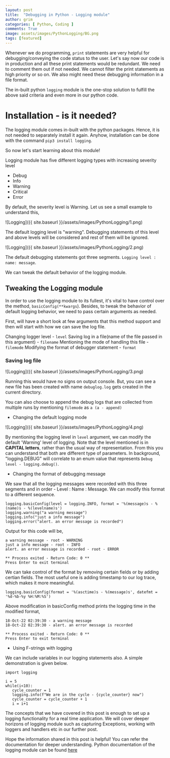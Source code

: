 ```yaml
---
layout: post
title:  "Debugging in Python - Logging module"
author: grim
categories: [ Python, Coding ]
comments: True
image: assets/images/PythonLogging/BG.png
tags: [featured]
---
```


Whenever we do programming, `print` statements are very helpful for debugging/conveying the code status to the user. Let's say now our code is in production and all these print statements would be redundant. We need to comment them out if not needed. We cannot filter the print statements as high priority or so on. We also might need these debugging information in a file format.

The in-built python `logging` module is the one-stop solution to fulfill the above said criteria and even more in our python code.

# Installation - is it needed?

The logging module comes in-built with the python packages. Hence, it is not needed to separately install it again.
Anyhow, installation can be done with the command `pip3 install logging`.

So now let's start learning about this module!

Logging module has five different logging types with increasing severity level 
- Debug
- Info 
- Warning
- Critical
- Error

By default, the severity level is Warning. Let us see a small example to understand this,

![Logging]({{ site.baseurl }}/assets/images/PythonLogging/1.png)

The default logging level is "warning". Debugging statements of this level and above levels will be considered and rest of them will be ignored.

![Logging]({{ site.baseurl }}/assets/images/PythonLogging/2.png)

The default debugging statements got three segments. `Logging level : name: message`.

We can tweak the default behavior of the logging module. 

## Tweaking the Logging module

In order to use the logging module to its fullest, it's vital to have control over the method, 
`basicConfig(**kwargs`). Besides, to tweak the behavior of default logging behavior, we need to pass certain arguments as needed.

First, will have a short look at few arguments that this method support and then will start with how we can save the log file.

Changing logger level - `level`
Saving log in a file(name of the file passed in this argument) -  `filename`
Mentioning the mode of handling this file - `filemode`
Modifying the format of debugger statement - `format`

### Saving log file

![Logging]({{ site.baseurl }}/assets/images/PythonLogging/3.png)

Running this would have no signs on output console. But, you can see a new file has been created with name `debuglog.log` gets created in the current directory.

You can also choose to append the debug logs that are collected from multiple runs by mentioning `filemode` as `a (a - append)`

- Changing the default logging mode

![Logging]({{ site.baseurl }}/assets/images/PythonLogging/4.png)

By mentioning the logging level in `level` argument, we can modify the default 'Warning' level of logging. Note that the level mentioned is in **CAPITAL letters**, rather than the usual way of representation. From this you can understand that both are different type of parameters. In background, "logging.DEBUG" will correlate to an enum value that represents `Debug level - logging.debug()`.

-  Changing the format of debugging message

We saw that all the logging messages were recorded with this three segments and in order - Level : Name : Message.
We can modify this format to a different sequence. 

```shell
logging.basicConfig(level = logging.INFO, format = '%(message)s - %(name)s - %(levelname)s')
logging.warning("a warning message")
logging.info("just a info message")
logging.error("alert. an error message is recorded")
```

Output for this code will be,
```shell
a warning message - root - WARNING
just a info message - root - INFO
alert. an error message is recorded - root - ERROR

** Process exited - Return Code: 0 **
Press Enter to exit terminal
```

We can take control of the format by removing certain fields or by adding certian fields. The most useful one is adding timestamp to our log trace, which makes it more meaningful.

```shell
logging.basicConfig(format = '%(asctime)s - %(message)s', datefmt = '%d-%b-%y %H:%M:%S')
```
Above modification in basicConfig method prints the logging time in the modified format,

```shell
18-Oct-22 02:39:30 - a warning message
18-Oct-22 02:39:30 - alert. an error message is recorded

** Process exited - Return Code: 0 **
Press Enter to exit terminal
```

- Using F-strings with logging

We can include variables in our logging statements also. A simple demonstration is given below.

```shell
import logging

i = 5
while(i<10):
   cycle_counter = 1
   logging.info(f"We are in the cycle - {cycle_counter} now")
   cycle_counter = cycle_counter + 1
   i = i+1
```

The concepts that we have covered in this post is enough to set up a logging functionality for a real time application. We will cover deeper horizons of logging module such as capturing Exceptions, working with loggers and handlers etc in our further post.

Hope the information shared in this post is helpful! You can refer the documentation for deeper understanding.
Python documentation of the logging module can be found [here](https://docs.python.org/3/library/logging.html)